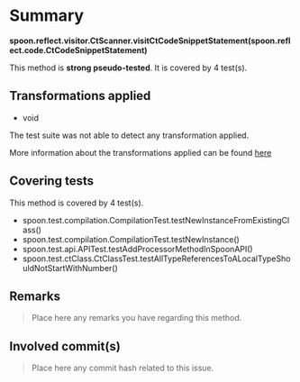 # Summary
**spoon.reflect.visitor.CtScanner.visitCtCodeSnippetStatement(spoon.reflect.code.CtCodeSnippetStatement)**

This method is **strong pseudo-tested**.
It is covered by 4 test(s). 


## Transformations applied

- void


The test suite was not able to detect any transformation applied.

More information about the transformations applied can be found [here](https://github.com/STAMP-project/pitest-descartes)

## Covering tests
This method is covered by 4 test(s).
* spoon.test.compilation.CompilationTest.testNewInstanceFromExistingClass()
* spoon.test.compilation.CompilationTest.testNewInstance()
* spoon.test.api.APITest.testAddProcessorMethodInSpoonAPI()
* spoon.test.ctClass.CtClassTest.testAllTypeReferencesToALocalTypeShouldNotStartWithNumber()


## Remarks
> Place here any remarks you have regarding this method.

## Involved commit(s)

> Place here any commit hash related to this issue.
